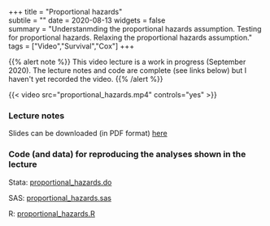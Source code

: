 +++
title = "Proportional hazards"  
subtile = ""
date = 2020-08-13
widgets = false  
summary = "Understanmding the proportional hazards assumption. Testing for proportional hazards. Relaxing the proportional hazards assumption."  
tags = ["Video","Survival","Cox"]
+++

{{% alert note %}}
This video lecture is a work in progress (September 2020). The lecture notes and code are complete (see links below) but I haven't yet recorded the video.
{{% /alert %}}

{{< video src="proportional_hazards.mp4" controls="yes" >}}

### Lecture notes

Slides can be downloaded (in PDF format) [here](proportional_hazards.pdf)
	
### Code (and data) for reproducing the analyses shown in the lecture

Stata: [proportional_hazards.do](proportional_hazards.do)

SAS: [proportional_hazards.sas](proportional_hazards.sas)

R: [proportional_hazards.R](proportional_hazards.R)

